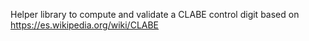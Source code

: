 Helper library to compute and validate a CLABE control digit based on
https://es.wikipedia.org/wiki/CLABE